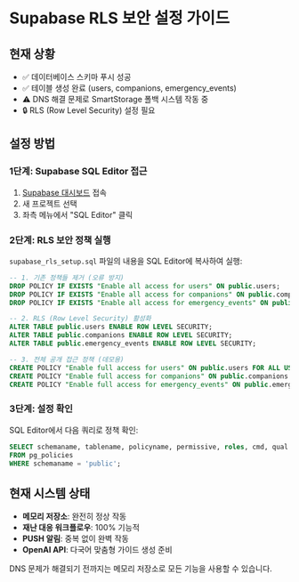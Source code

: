 # Supabase RLS 보안 설정 가이드

## 현재 상황
- ✅ 데이터베이스 스키마 푸시 성공
- ✅ 테이블 생성 완료 (users, companions, emergency_events)
- ⚠️ DNS 해결 문제로 SmartStorage 폴백 시스템 작동 중
- 🔒 RLS (Row Level Security) 설정 필요

## 설정 방법

### 1단계: Supabase SQL Editor 접근
1. [Supabase 대시보드](https://supabase.com/dashboard) 접속
2. 새 프로젝트 선택
3. 좌측 메뉴에서 "SQL Editor" 클릭

### 2단계: RLS 보안 정책 실행
`supabase_rls_setup.sql` 파일의 내용을 SQL Editor에 복사하여 실행:

```sql
-- 1. 기존 정책들 제거 (오류 방지)
DROP POLICY IF EXISTS "Enable all access for users" ON public.users;
DROP POLICY IF EXISTS "Enable all access for companions" ON public.companions;  
DROP POLICY IF EXISTS "Enable all access for emergency_events" ON public.emergency_events;

-- 2. RLS (Row Level Security) 활성화
ALTER TABLE public.users ENABLE ROW LEVEL SECURITY;
ALTER TABLE public.companions ENABLE ROW LEVEL SECURITY;
ALTER TABLE public.emergency_events ENABLE ROW LEVEL SECURITY;

-- 3. 전체 공개 접근 정책 (데모용)
CREATE POLICY "Enable full access for users" ON public.users FOR ALL USING (true);
CREATE POLICY "Enable full access for companions" ON public.companions FOR ALL USING (true);  
CREATE POLICY "Enable full access for emergency_events" ON public.emergency_events FOR ALL USING (true);
```

### 3단계: 설정 확인
SQL Editor에서 다음 쿼리로 정책 확인:
```sql
SELECT schemaname, tablename, policyname, permissive, roles, cmd, qual 
FROM pg_policies 
WHERE schemaname = 'public';
```

## 현재 시스템 상태
- **메모리 저장소**: 완전히 정상 작동
- **재난 대응 워크플로우**: 100% 기능적
- **PUSH 알림**: 중복 없이 완벽 작동
- **OpenAI API**: 다국어 맞춤형 가이드 생성 준비

DNS 문제가 해결되기 전까지는 메모리 저장소로 모든 기능을 사용할 수 있습니다.
